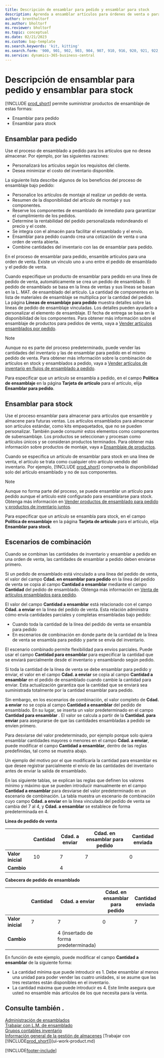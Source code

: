 ```yaml
---
title: Descripción de ensamblar para pedido y ensamblar para stock
description: Aprenda a ensamblar artículos para órdenes de venta o para mantenerlos en stock para futuras ventas.
author: brentholtorf
ms.author: bholtorf
ms.reviewer: bholtorf
ms.topic: conceptual
ms.date: 02/21/2023
ms.custom: bap-template
ms.search.keywords: 'kit, kitting'
ms.search.form: '900, 901, 902, 903, 904, 907, 910, 916, 920, 921, 922, 923, 940, 941, 942, 930, 931, 932, 914, 915, 905'
ms.service: dynamics-365-business-central
---
```

# <a name="understanding-assemble-to-order-and-assemble-to-stock"></a>Descripción de ensamblar para pedido y ensamblar para stock

[!INCLUDE [prod_short](includes/prod_short.md)] permite suministrar productos de ensamblaje de estas formas:

* Ensamblar para pedido  
* Ensamblar para stock  

## <a name="assemble-to-order"></a>Ensamblar para pedido

Use el proceso de ensamblado a pedido para los artículos que no desea almacenar. Por ejemplo, por las siguientes razones:

* Personalizará los artículos según los requisitos del cliente.
* Desea minimizar el costo del inventario disponible.

La siguiente lista describe algunos de los beneficios del proceso de ensamblaje bajo pedido:  

* Personalice los artículos de montaje al realizar un pedido de venta.  
* Resumen de la disponibilidad del artículo de montaje y sus componentes.  
* Reserve los componentes de ensamblado de inmediato para garantizar el cumplimiento de los pedidos.  
* Determine la rentabilidad del pedido personalizada redondeando el precio y el coste.  
* Se integra con el almacén para facilitar el ensamblado y el envío.  
* Ensamblar para pedido cuando crea una cotización de venta o una orden de venta abierta.  
* Combine cantidades del inventario con las de ensamblar para pedido.  

En el proceso de ensamblar para pedido, ensamble artículos para una orden de venta. Existe un vínculo uno a uno entre el pedido de ensamblado y el pedido de venta.  

Cuando especifique un producto de ensamblar para pedido en una línea de pedido de venta, automáticamente se crea un pedido de ensamblado. El pedido de ensamblado se basa en la línea de ventas y sus líneas se basan en la L. MAT. de ensamblado del artículo. La cantidad de componentes en la lista de materiales de ensamblaje se multiplica por la cantidad del pedido. La página **Líneas de ensamblaje para pedido** muestra detalles sobre las líneas de pedido de ensamblaje vinculadas. Los detalles pueden ayudarlo a personalizar el elemento de ensamblaje. El fecha de entrega se basa en la disponibilidad de los componentes. Para obtener más información sobre el ensamblaje de productos para pedidos de venta, vaya a [Vender artículos ensamblados por pedido](assembly-how-to-sell-items-assembled-to-order.md).  

> [!NOTE]  
> Aunque no es parte del proceso predeterminado, puede vender las cantidades del inventario y las de ensamblar para pedido en el mismo pedido de venta. Para obtener más información sobre la combinación de artículos en stock y ensamblados a pedido, vaya a [Vender artículos de inventario en flujos de ensamblado a pedido](assembly-how-to-sell-inventory-items-in-assemble-to-order-flows.md).  

Para especificar que un artículo se ensambla a pedido, en el campo **Política de ensamblaje** en la página **Tarjeta de artículo** para el artículo, elija **Ensamblar para pedido**.  

## <a name="assemble-to-stock"></a>Ensamblar para stock

Use el proceso ensamblar para almacenar para artículos que ensamble y almacene para futuras ventas. Los artículos ensamblados para almacenar son artículos estándar, como kits empaquetados, que no se pueden personalizar. También puede consumir estos elementos como componentes de subensamblaje. Los productos se seleccionan y procesan como artículos únicos y se consideran productos terminados. Para obtener más información sobre productos de montaje, vaya a [Ensamblaje de productos](assembly-how-to-assemble-items.md).  

Cuando se especifica un artículo de ensamblar para stock en una línea de venta, el artículo se trata como cualquier otro artículo vendido del inventario. Por ejemplo, [!INCLUDE [prod_short](includes/prod_short.md)] comprueba la disponibilidad solo del artículo ensamblado y no de sus componentes.  

> [!NOTE]  
> Aunque no forma parte del proceso, se puede ensamblar un artículo para pedido aunque el artículo esté configurado para ensamblarse para stock. Obtenga más información en [Vender productos de ensamblado para pedido y productos de inventario juntos](assembly-how-to-sell-assemble-to-order-items-and-inventory-items-together.md).  

Para especificar que un artículo se ensambla para stock, en el campo **Política de ensamblaje** en la página **Tarjeta de artículo** para el artículo, elija **Ensamblar para stock**.  

## <a name="combination-scenarios"></a>Escenarios de combinación

Cuando se combinan las cantidades de inventario y ensamblar a pedido en una orden de venta, las cantidades de ensamblar a pedido deben enviarse primero.  

Si un pedido de ensamblado está vinculado a una línea del pedido de venta, el valor del campo **Cdad. en ensamblar para pedido** en la línea del pedido de venta se copia al campo **Cantidad a ensamblar** mediante el campo **Cantidad** del pedido de ensamblado. Obtenga más información en [Venta de artículos ensamblados para pedido](assembly-how-to-sell-items-assembled-to-order.md).  

El valor del campo **Cantidad a ensamblar** está relacionado con el campo **Cdad. a enviar** en la línea del pedido de venta. Esta relación administra cómo envía cantidades parciales y completas ensambladas bajo pedido:

* Cuando toda la cantidad de la línea del pedido de venta se ensambla para pedido
* En escenarios de combinación en donde parte de la cantidad de la línea de venta se ensambla para pedido y parte se envía del inventario.

El escenario combinado permite flexibilidad para envíos parciales. Puede usar el campo **Cantidad para ensamblar** para especificar la cantidad que se enviará parcialmente desde el inventario y ensamblando según pedido.  

Si toda la cantidad de la línea de venta se debe ensamblar para pedido y enviar, el valor en el campo **Cdad. a enviar** se copia al campo **Cantidad a ensamblar** en el pedido de ensamblado cuando cambie la cantidad para enviar. Esta actualización garantiza que la cantidad que se enviará sea suministrada totalmente por la cantidad ensamblar para pedido.  

Sin embargo, en los escenarios de combinación, el valor completo de **Cdad. a enviar** no se copia al campo **Cantidad a ensamblar** del pedido de ensamblado. En su lugar, se inserta un valor predeterminado en el campo **Cantidad para ensamblar** . El valor se calcula a partir de la **Cantidad. para enviar** para asegurarse de que las cantidades ensambladas a pedido se envíen primero.

Para desviarse del valor predeterminado, por ejemplo porque solo quiera ensamblar cantidades mayores o menores en el campo **Cdad. a enviar**, puede modificar el campo **Cantidad a ensamblar**, dentro de las reglas predefinidas, tal como se muestra abajo.  

Un ejemplo del motivo por el que modificaría la cantidad para ensamblar es que desee registrar parcialmente el envío de las cantidades del inventario antes de enviar la salida de ensamblado.  

En las siguiente tablas, se explican las reglas que definen los valores mínimo y máximo que se pueden introducir manualmente en el campo **Cantidad a ensamblar** para desviarse del valor predeterminado en un escenario de combinación. La tabla muestra un escenario de combinación cuyo campo **Cdad. a enviar** en la línea vinculada del pedido de venta se cambia del 7 al 4, y **Cdad. a ensamblar** se establece de forma predeterminada en 4.  

**Línea de pedido de venta**

|                | **Cantidad** | **Cdad. a enviar** | **Cdad. en ensamblar para pedido** | **Cantidad enviada** |
|----------------|--------------|------------------|-------------------------------|----------------------|
|**Valor inicial**| 10          | 7                | 7                             | 0                    |
|**Cambio**      |              | 4                |                               |                      |

**Cabecera de pedido de ensamblado**

|                | **Cantidad** | **Cdad. a enviar** | **Cdad. en ensamblar para pedido** | **Cantidad enviada** |
|----------------|--------------|------------------|-------------------------------|----------------------|
|**Valor inicial**| 7           | 7                | 0                             | 7                    |
|**Cambio**      |              | 4 (insertado de forma predeterminada)|                         |                      |

En función de este ejemplo, puede modificar el campo **Cantidad a ensamblar** de la siguiente forma:  

* La cantidad mínima que puede introducir es 1. Debe ensamblar al menos una unidad para poder vender las cuatro unidades, si se asume que las tres restantes están disponibles en el inventario.  
* La cantidad máxima que puede introducir es 4. Este límite asegura que usted no ensamble más artículos de los que necesita para la venta.  

## <a name="see-also"></a>Consulte también .

[Administración de ensamblados](assembly-assemble-items.md)  
[Trabajar con L.M. de ensamblado](assembly-how-work-assembly-boms.md)  
[Grupos contables inventario](inventory-manage-inventory.md)  
[Información general de la gestión de almacenes](design-details-warehouse-management.md)
[Trabajar con [!INCLUDE[prod_short](includes/prod_short.md)]](ui-work-product.md)

[!INCLUDE[footer-include](includes/footer-banner.md)]
